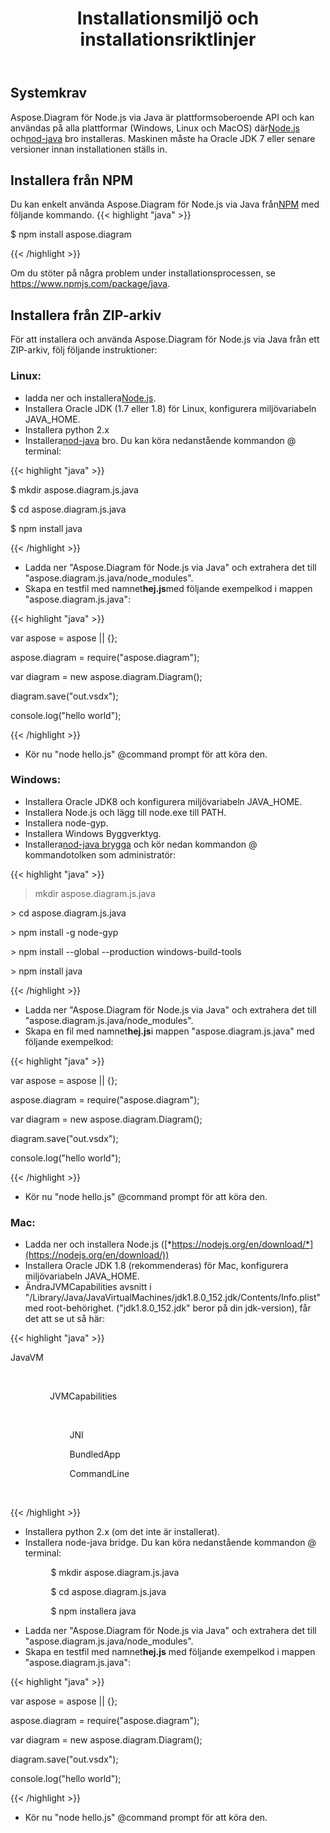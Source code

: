 ﻿---
title: Installationsmiljö och installationsriktlinjer
second_title: Aspose.Diagram for Node.js via Java
type: docs
weight: 20
url: /sv/nodejsjava/setup-environment-and-installation-guidelines/
aliases: [/java/aspose-diagram-for-nodejs-via-java-system-requirements/, /nodejsjava/system-requirements/]
keywords: nodejs, visio, instal
description: Visio Diagram Node.js är plattformsoberoende API och kan användas på vilken plattform som helst (Windows, Linux och MacOS) där Node.js och node-java-brygga är installerade. Det kan installeras från NPM och ZIP-arkiv
---
## **Systemkrav**
 Aspose.Diagram för Node.js via Java är plattformsoberoende API och kan användas på alla plattformar (Windows, Linux och MacOS) där[Node.js](https://nodejs.org/en/download/) och[nod-java](https://github.com/joeferner/node-java) bro installeras. Maskinen måste ha Oracle JDK 7 eller senare versioner innan installationen ställs in.
## **Installera från NPM**
 Du kan enkelt använda Aspose.Diagram för Node.js via Java från[NPM](https://www.npmjs.com/package/aspose.diagram) med följande kommando.
{{< highlight "java" >}}

 $ npm install aspose.diagram

{{< /highlight >}}

Om du stöter på några problem under installationsprocessen, se https://www.npmjs.com/package/java.

## **Installera från ZIP-arkiv**
För att installera och använda Aspose.Diagram för Node.js via Java från ett ZIP-arkiv, följ följande instruktioner:
### **Linux:**
-  ladda ner och installera[Node.js](https://nodejs.org/en/download/).
- Installera Oracle JDK (1.7 eller 1.8) för Linux, konfigurera miljövariabeln JAVA_HOME.
- Installera python 2.x
-  Installera[nod-java](https://github.com/joeferner/node-java) bro. Du kan köra nedanstående kommandon @ terminal:



{{< highlight "java" >}}

 $ mkdir aspose.diagram.js.java

$ cd aspose.diagram.js.java

$ npm install java

{{< /highlight >}}



- Ladda ner "Aspose.Diagram för Node.js via Java" och extrahera det till "aspose.diagram.js.java/node_modules".
- Skapa en testfil med namnet**hej.js**med följande exempelkod i mappen "aspose.diagram.js.java":

{{< highlight "java" >}}

 var aspose = aspose || {};

aspose.diagram = require("aspose.diagram");

var diagram = new aspose.diagram.Diagram();

diagram.save("out.vsdx");

console.log("hello world");

{{< /highlight >}}

- Kör nu "node hello.js" @command prompt för att köra den.
### **Windows:**
- Installera Oracle JDK8 och konfigurera miljövariabeln JAVA_HOME.
- Installera Node.js och lägg till node.exe till PATH.
- Installera node-gyp.
- Installera Windows Byggverktyg.
-  Installera[nod-java brygga](https://www.npmjs.com/package/java) och kör nedan kommandon @ kommandotolken som administratör:



{{< highlight "java" >}}

 > mkdir aspose.diagram.js.java

\> cd aspose.diagram.js.java

\> npm install -g node-gyp

\> npm install --global --production windows-build-tools

\> npm install java

{{< /highlight >}}

- Ladda ner "Aspose.Diagram för Node.js via Java" och extrahera det till "aspose.diagram.js.java/node_modules".
-  Skapa en fil med namnet**hej.js**i mappen "aspose.diagram.js.java" med följande exempelkod:

{{< highlight "java" >}}

 var aspose = aspose || {};

aspose.diagram = require("aspose.diagram");

var diagram = new aspose.diagram.Diagram();

diagram.save("out.vsdx");

console.log("hello world");

{{< /highlight >}}

- Kör nu "node hello.js" @command prompt för att köra den.
### **Mac:**
- Ladda ner och installera Node.js ([*https://nodejs.org/en/download/*](https://nodejs.org/en/download/))
- Installera Oracle JDK 1.8 (rekommenderas) för Mac, konfigurera miljövariabeln JAVA_HOME.
-  Ändra<key>JVMCapabilities</key> avsnitt i "/Library/Java/JavaVirtualMachines/jdk1.8.0_152.jdk/Contents/Info.plist" med root-behörighet. ("jdk1.8.0_152.jdk" beror på din jdk-version), får det att se ut så här:



{{< highlight "java" >}}

 <key>JavaVM</key>

        <dict>

                <key>JVMCapabilities</key>

                <array>

                        <string>JNI</string>

                        <string>BundledApp</string>

                        <string>CommandLine</string>

                </array>

{{< /highlight >}}



- Installera python 2.x (om det inte är installerat).
- Installera node-java bridge. Du kan köra nedanstående kommandon @ terminal:

`         `$ mkdir aspose.diagram.js.java

`         `$ cd aspose.diagram.js.java

`         `$ npm installera java

- Ladda ner "Aspose.Diagram för Node.js via Java" och extrahera det till "aspose.diagram.js.java/node_modules".
-  Skapa en testfil med namnet**hej.js** med följande exempelkod i mappen "aspose.diagram.js.java":

{{< highlight "java" >}}

 var aspose = aspose || {};

aspose.diagram = require("aspose.diagram");

var diagram = new aspose.diagram.Diagram();

diagram.save("out.vsdx");

console.log("hello world");

{{< /highlight >}}

- Kör nu "node hello.js" @command prompt för att köra den.


